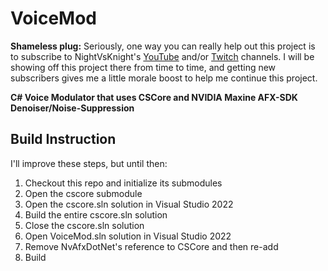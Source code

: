 # VoiceMod

**Shameless plug:** Seriously, one way you can really help out this project is to subscribe to NightVsKnight's
[YouTube](https://www.youtube.com/channel/UCn8Ds6jeUzjxCPkMApg_koA) and/or [Twitch](https://www.twitch.tv/nightvsknight) channels.
I will be showing off this project there from time to time, and getting new subscribers gives me a little morale boost to help me continue this project.

**C# Voice Modulator that uses CSCore and NVIDIA Maxine AFX-SDK Denoiser/Noise-Suppression**

## Build Instruction

I'll improve these steps, but until then:
1. Checkout this repo and initialize its submodules
2. Open the cscore submodule
3. Open the cscore.sln solution in Visual Studio 2022
4. Build the entire cscore.sln solution
5. Close the cscore.sln solution
6. Open VoiceMod.sln solution in Visual Studio 2022
7. Remove NvAfxDotNet's reference to CSCore and then re-add
8. Build
